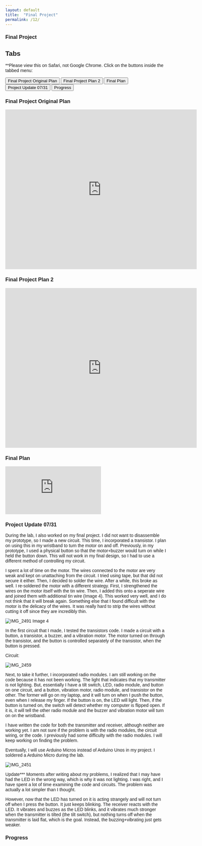 ```yaml
---
layout: default
title:  "Final Project"
permalink: /12/
---
```


### Final Project
			
<html>
<head>
<meta name="viewport" content="width=device-width, initial-scale=1">
<style>
body {font-family: Arial;} 

/* Style the tab */
.tab {
  overflow: hidden;
  border: 1px solid #ccc;
  background-color: #f1f1f1;
}

/* Style the buttons inside the tab */
.tab button {
  background-color: inherit;
  float: left;
  border: none;
  outline: none;
  cursor: pointer;
  padding: 14px 16px;
  transition: 0.3s;
  font-size: 17px;
}

/* Change background color of buttons on hover */
.tab button:hover {
  background-color: #ddd;
}

/* Create an active/current tablink class */
.tab button.active {
  background-color: #ccc;
}

/* Style the tab content */
.tabcontent {
  display: none;
  padding: 6px 12px;
  border: 1px solid #ccc;
  border-top: none;
}
</style>
</head>
<body>

<h2>Tabs</h2>
<p>**Please view this on Safari, not Google Chrome.
	Click on the buttons inside the tabbed menu:</p>


<div class="tab">
  <button class="tablinks" onclick="openCity(event, 'Final Project Original Plan')">Final Project Original Plan</button>
  <button class="tablinks" onclick="openCity(event, 'Final Project Plan 2')">Final Project Plan 2</button>
	<button class="tablinks" onclick="openCity(event, 'Final Plan')">Final Plan</button>
	<button class="tablinks" onclick="openCity(event, 'Project Update 07/31')">Project Update 07/31</button>
	<button class="tablinks" onclick="openCity(event, 'Progress')">Progress</button>
</div>


<div id="Final Project Original Plan" class="tabcontent">
  <h3>Final Project Original Plan</h3>
  <p> <iframe src="https://docs.google.com/document/d/1lwFWprxDkQgblWIpog1j_dIiaDs_jzjJ_5lyDi-J3wg/edit?usp=sharing" style="width:600px; height:500px;" frameborder="0"></iframe>

</p>
</div>

<div id="Final Project Plan 2" class="tabcontent">
  <h3>Final Project Plan 2</h3>
  <p> 
	  
<iframe src="https://docs.google.com/document/d/1g7VfImK2Aelp6CDwWc0NSYQ_VkU76Y93SXhcfRu0560" style="width:600px; height:500px;" frameborder="0"></iframe>

 </p> 
</div>

<div id="Final Plan" class="tabcontent">
  <h3>Final Plan</h3>
	
  <p> <iframe src="https://docs.google.com/document/d/1iUxP3WUQkKK1ayuvKkRupLUH8T-d88zNqGBm1yYudVE/edit?usp=sharing" frameborder="0"></iframe> </p>
</div>

<div id="Project Update 07/31" class="tabcontent">
  <h3>Project Update 07/31</h3>
  <p>
During the lab, I also worked on my final project. I did not want to disassemble my prototype, so I made a new circuit. This time, I incorporated a transistor. I plan on using this in my wristband  to turn the motor on and off. Previously, in my prototype, I used a physical button so that the motor+buzzer would turn on while I held the button down. This will not work in my final design, so I had to use a different method of controlling my circuit. 

I spent a lot of time on the motor. The wires connected to the motor are very weak and kept on unattaching from the circuit. I tried using tape, but that did not secure it either. Then, I decided to solder the wire. After a while, this broke as well. I re-soldered the motor with a different strategy. First, I strengthened the wires on the motor itself with the tin wire. Then, I added this onto a seperate wire and joined them with additional tin wire (Image 4). This worked very well, and I do not think that it will break again. 
Something else that I found difficult with the motor is the delicacy of the wires. It was really hard to strip the wires without cutting it off since they are incredibly thin. 

![IMG_2491](https://user-images.githubusercontent.com/52216217/62304681-7a119e80-b44c-11e9-8d28-84d0405ef196.jpg)
Image 4

In the first circuit that I made, I tested the transistors code. I made a circuit with a button, a transistor, a buzzer, and a vibration motor. The motor turned on through the transistor, and the button is controlled separately of the transistor, when the button is pressed.

Circuit:

![IMG_2459](https://user-images.githubusercontent.com/52216217/62304684-7bdb6200-b44c-11e9-8fcc-2d0da081b32b.jpg)


Next, to take it further, I incorporated radio modules. I am still working on the code because it has not been working. The light that indicates that my transmitter is not lighting. But, essentially I have a tilt switch, LED, radio module, and button on one circuit, and a button, vibration motor, radio module, and transistor on the other. The former will go on my laptop, and it will turn on when I push the button, even when I release my finger. If the button is on, the LED will light. Then, if the button is turned on, the switch will detect whether my computer is flipped open. If it is, it will tell the other radio module and the buzzer and vibration motor will turn on on the wristband. 

I have written the code for both the transmitter and receiver, although neither are working yet. I am not sure if the problem is with the radio modules, the circuit wiring, or the code. I previously had some difficulty with the radio modules. I will keep working on finding the problem. 

Eventually, I will use Arduino Micros instead of Arduino Unos in my project. I soldered a Arduino Micro during the lab.

![IMG_2451](https://user-images.githubusercontent.com/52216217/62304687-7da52580-b44c-11e9-98c6-268fe7b00e5b.jpg)


Update***
Moments after writing about my problems, I realized that I may have had the LED in the wrong way, which is why it was not lighting. I was right, and I have spent a lot of time examining the code and circuits. The problem was actually a lot simpler than I thought. 

However, now that the LED has turned on it is acting strangely and will not turn off when I press the button. It just keeps blinking. The receiver reacts with the LED. It vibrates and buzzes as the LED blinks, and it vibrates much stronger when the transmitter is tilted (the tilt switch), but nothing turns off when the transmitter is laid flat, which is the goal. Instead, the buzzing+vibrating just gets weaker. </p>
</div>

<div id="Progress" class="tabcontent">
  <h3>Progress</h3>
  <p  
     <iframe src=" https://docs.google.com/document/d/139E958er5j9MPKxyXhbfnbgA3y83sf7eP6fXaIT4rO4/edit?usp=sharing" style="width:600px; height:500px;" frameborder="0"></iframe>  </p>
</div>

<script>
function openCity(evt, cityName) {
  var i, tabcontent, tablinks;
  tabcontent = document.getElementsByClassName("tabcontent");
  for (i = 0; i < tabcontent.length; i++) {
    tabcontent[i].style.display = "none";
  }
  tablinks = document.getElementsByClassName("tablinks");
  for (i = 0; i < tablinks.length; i++) {
    tablinks[i].className = tablinks[i].className.replace(" active", "");
  }
  document.getElementById(cityName).style.display = "block";
  evt.currentTarget.className += " active";
}
</script>
   
</body>
</html> 
